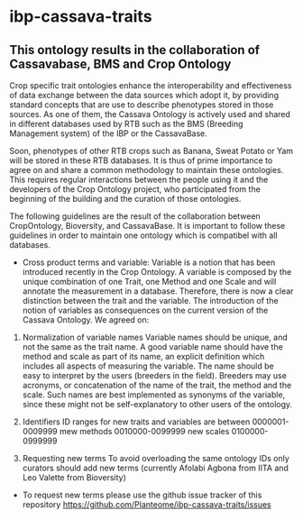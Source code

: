 # ibp-cassava-traits

This ontology results in the collaboration of Cassavabase, BMS and Crop Ontology
-------------------------------


Crop specific trait ontologies enhance the interoperability and effectiveness of data exchange between the data sources which adopt it, 
by providing standard concepts that are use to describe phenotypes stored in those sources. 
As one of them, the Cassava Ontology is actively used and shared in different databases used by RTB 
such as the BMS (Breeding Management system) of the IBP or the CassavaBase. 

Soon, phenotypes of other RTB crops such as Banana, Sweat Potato or Yam will be stored in these RTB databases. 
It is thus of prime importance to agree on and share a common methodology to maintain these ontologies.
This requires regular interactions between the people using it and the developers of the Crop Ontology project, 
who participated from the beginning of the building and the curation of those ontologies.


The following guidelines are the result of the collaboration between CropOntology, Bioversity, and CassavaBase.
It is important to follow these guidelines in order to maintain one ontology which is compatibel with all databases.


- Cross product terms and variable:
Variable is a notion that has been introduced recently in the Crop Ontology. 
A variable is composed by the unique combination of one Trait, one Method and one Scale and will annotate the measurement in a database. 
Therefore, there is now a clear distinction between the trait and the variable. 
The introduction of the notion of variables as consequences on the current version of the Cassava Ontology. 
We agreed on:


1. Normalization of variable names
 Variable names should be unique, and not the same as the trait name. 
 A good variable name should have the method and scale as part of its name, 
 an explicit definition which includes all aspects of measuring the variable.
 The name should be easy to interpret by the users (breeders in the field). 
 Breeders may use acronyms, or concatenation of the name of the trait, the method and the scale. Such names are best implemented as synonyms of the variable, since these might not be self-explanatory to other users of the ontology.

2. Identifiers
 ID ranges for new traits and variables are between 0000001-0009999
 mew methods 0010000-0099999
 new scales  0100000-0999999
 
3. Requesting new terms
 To avoid overloading the same ontology IDs only curators should add new terms (currently Afolabi Agbona from IITA and Leo Valette from Bioversity)
 * To request new terms please use the github issue tracker of this repository  https://github.com/Planteome/ibp-cassava-traits/issues



